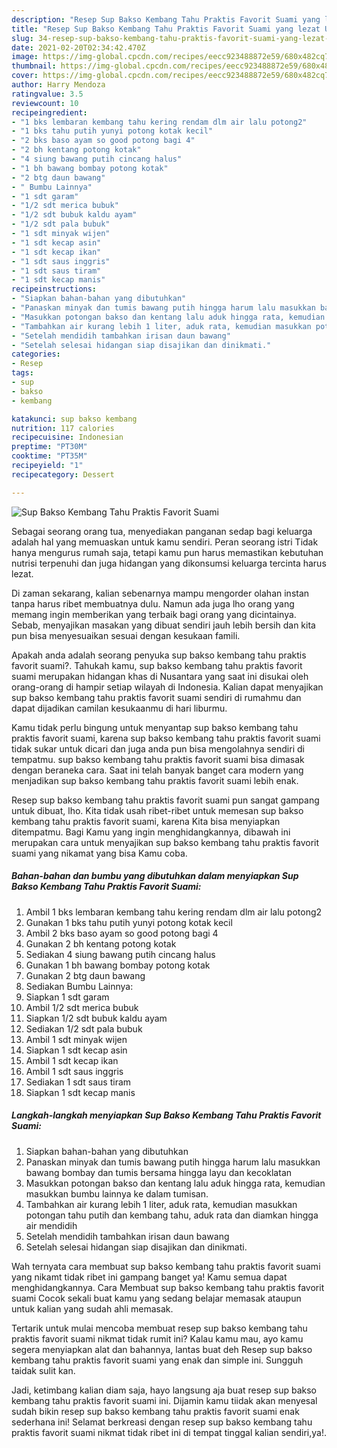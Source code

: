 ```yaml
---
description: "Resep Sup Bakso Kembang Tahu Praktis Favorit Suami yang lezat Untuk Jualan"
title: "Resep Sup Bakso Kembang Tahu Praktis Favorit Suami yang lezat Untuk Jualan"
slug: 34-resep-sup-bakso-kembang-tahu-praktis-favorit-suami-yang-lezat-untuk-jualan
date: 2021-02-20T02:34:42.470Z
image: https://img-global.cpcdn.com/recipes/eecc923488872e59/680x482cq70/sup-bakso-kembang-tahu-praktis-favorit-suami-foto-resep-utama.jpg
thumbnail: https://img-global.cpcdn.com/recipes/eecc923488872e59/680x482cq70/sup-bakso-kembang-tahu-praktis-favorit-suami-foto-resep-utama.jpg
cover: https://img-global.cpcdn.com/recipes/eecc923488872e59/680x482cq70/sup-bakso-kembang-tahu-praktis-favorit-suami-foto-resep-utama.jpg
author: Harry Mendoza
ratingvalue: 3.5
reviewcount: 10
recipeingredient:
- "1 bks lembaran kembang tahu kering rendam dlm air lalu potong2"
- "1 bks tahu putih yunyi potong kotak kecil"
- "2 bks baso ayam so good potong bagi 4"
- "2 bh kentang potong kotak"
- "4 siung bawang putih cincang halus"
- "1 bh bawang bombay potong kotak"
- "2 btg daun bawang"
- " Bumbu Lainnya"
- "1 sdt garam"
- "1/2 sdt merica bubuk"
- "1/2 sdt bubuk kaldu ayam"
- "1/2 sdt pala bubuk"
- "1 sdt minyak wijen"
- "1 sdt kecap asin"
- "1 sdt kecap ikan"
- "1 sdt saus inggris"
- "1 sdt saus tiram"
- "1 sdt kecap manis"
recipeinstructions:
- "Siapkan bahan-bahan yang dibutuhkan"
- "Panaskan minyak dan tumis bawang putih hingga harum lalu masukkan bawang bombay dan tumis bersama hingga layu dan kecoklatan"
- "Masukkan potongan bakso dan kentang lalu aduk hingga rata, kemudian masukkan bumbu lainnya ke dalam tumisan."
- "Tambahkan air kurang lebih 1 liter, aduk rata, kemudian masukkan potongan tahu putih dan kembang tahu, aduk rata dan diamkan hingga air mendidih"
- "Setelah mendidih tambahkan irisan daun bawang"
- "Setelah selesai hidangan siap disajikan dan dinikmati."
categories:
- Resep
tags:
- sup
- bakso
- kembang

katakunci: sup bakso kembang 
nutrition: 117 calories
recipecuisine: Indonesian
preptime: "PT30M"
cooktime: "PT35M"
recipeyield: "1"
recipecategory: Dessert

---
```



![Sup Bakso Kembang Tahu Praktis Favorit Suami](https://img-global.cpcdn.com/recipes/eecc923488872e59/680x482cq70/sup-bakso-kembang-tahu-praktis-favorit-suami-foto-resep-utama.jpg)

Sebagai seorang orang tua, menyediakan panganan sedap bagi keluarga adalah hal yang memuaskan untuk kamu sendiri. Peran seorang istri Tidak hanya mengurus rumah saja, tetapi kamu pun harus memastikan kebutuhan nutrisi terpenuhi dan juga hidangan yang dikonsumsi keluarga tercinta harus lezat.

Di zaman  sekarang, kalian sebenarnya mampu mengorder olahan instan tanpa harus ribet membuatnya dulu. Namun ada juga lho orang yang memang ingin memberikan yang terbaik bagi orang yang dicintainya. Sebab, menyajikan masakan yang dibuat sendiri jauh lebih bersih dan kita pun bisa menyesuaikan sesuai dengan kesukaan famili. 



Apakah anda adalah seorang penyuka sup bakso kembang tahu praktis favorit suami?. Tahukah kamu, sup bakso kembang tahu praktis favorit suami merupakan hidangan khas di Nusantara yang saat ini disukai oleh orang-orang di hampir setiap wilayah di Indonesia. Kalian dapat menyajikan sup bakso kembang tahu praktis favorit suami sendiri di rumahmu dan dapat dijadikan camilan kesukaanmu di hari liburmu.

Kamu tidak perlu bingung untuk menyantap sup bakso kembang tahu praktis favorit suami, karena sup bakso kembang tahu praktis favorit suami tidak sukar untuk dicari dan juga anda pun bisa mengolahnya sendiri di tempatmu. sup bakso kembang tahu praktis favorit suami bisa dimasak dengan beraneka cara. Saat ini telah banyak banget cara modern yang menjadikan sup bakso kembang tahu praktis favorit suami lebih enak.

Resep sup bakso kembang tahu praktis favorit suami pun sangat gampang untuk dibuat, lho. Kita tidak usah ribet-ribet untuk memesan sup bakso kembang tahu praktis favorit suami, karena Kita bisa menyiapkan ditempatmu. Bagi Kamu yang ingin menghidangkannya, dibawah ini merupakan cara untuk menyajikan sup bakso kembang tahu praktis favorit suami yang nikamat yang bisa Kamu coba.

<!--inarticleads1-->

##### Bahan-bahan dan bumbu yang dibutuhkan dalam menyiapkan Sup Bakso Kembang Tahu Praktis Favorit Suami:

1. Ambil 1 bks lembaran kembang tahu kering rendam dlm air lalu potong2
1. Gunakan 1 bks tahu putih yunyi potong kotak kecil
1. Ambil 2 bks baso ayam so good potong bagi 4
1. Gunakan 2 bh kentang potong kotak
1. Sediakan 4 siung bawang putih cincang halus
1. Gunakan 1 bh bawang bombay potong kotak
1. Gunakan 2 btg daun bawang
1. Sediakan  Bumbu Lainnya:
1. Siapkan 1 sdt garam
1. Ambil 1/2 sdt merica bubuk
1. Siapkan 1/2 sdt bubuk kaldu ayam
1. Sediakan 1/2 sdt pala bubuk
1. Ambil 1 sdt minyak wijen
1. Siapkan 1 sdt kecap asin
1. Ambil 1 sdt kecap ikan
1. Ambil 1 sdt saus inggris
1. Sediakan 1 sdt saus tiram
1. Siapkan 1 sdt kecap manis




<!--inarticleads2-->

##### Langkah-langkah menyiapkan Sup Bakso Kembang Tahu Praktis Favorit Suami:

1. Siapkan bahan-bahan yang dibutuhkan
1. Panaskan minyak dan tumis bawang putih hingga harum lalu masukkan bawang bombay dan tumis bersama hingga layu dan kecoklatan
1. Masukkan potongan bakso dan kentang lalu aduk hingga rata, kemudian masukkan bumbu lainnya ke dalam tumisan.
1. Tambahkan air kurang lebih 1 liter, aduk rata, kemudian masukkan potongan tahu putih dan kembang tahu, aduk rata dan diamkan hingga air mendidih
1. Setelah mendidih tambahkan irisan daun bawang
1. Setelah selesai hidangan siap disajikan dan dinikmati.




Wah ternyata cara membuat sup bakso kembang tahu praktis favorit suami yang nikamt tidak ribet ini gampang banget ya! Kamu semua dapat menghidangkannya. Cara Membuat sup bakso kembang tahu praktis favorit suami Cocok sekali buat kamu yang sedang belajar memasak ataupun untuk kalian yang sudah ahli memasak.

Tertarik untuk mulai mencoba membuat resep sup bakso kembang tahu praktis favorit suami nikmat tidak rumit ini? Kalau kamu mau, ayo kamu segera menyiapkan alat dan bahannya, lantas buat deh Resep sup bakso kembang tahu praktis favorit suami yang enak dan simple ini. Sungguh taidak sulit kan. 

Jadi, ketimbang kalian diam saja, hayo langsung aja buat resep sup bakso kembang tahu praktis favorit suami ini. Dijamin kamu tiidak akan menyesal sudah bikin resep sup bakso kembang tahu praktis favorit suami enak sederhana ini! Selamat berkreasi dengan resep sup bakso kembang tahu praktis favorit suami nikmat tidak ribet ini di tempat tinggal kalian sendiri,ya!.

